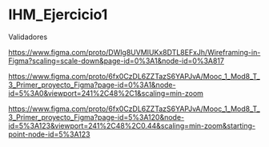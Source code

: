# IHM_Ejercicio1
Validadores

https://www.figma.com/proto/DWlg8UVMIUKx8DTL8EFxJh/Wireframing-in-Figma?scaling=scale-down&page-id=0%3A1&node-id=0%3A817

https://www.figma.com/proto/6fx0CzDL6ZZTazS6YAPJvA/Mooc_1_Mod8_T_3_Primer_proyecto_Figma?page-id=0%3A1&node-id=5%3A0&viewport=241%2C48%2C1&scaling=min-zoom

https://www.figma.com/proto/6fx0CzDL6ZZTazS6YAPJvA/Mooc_1_Mod8_T_3_Primer_proyecto_Figma?page-id=5%3A120&node-id=5%3A123&viewport=241%2C48%2C0.44&scaling=min-zoom&starting-point-node-id=5%3A123
